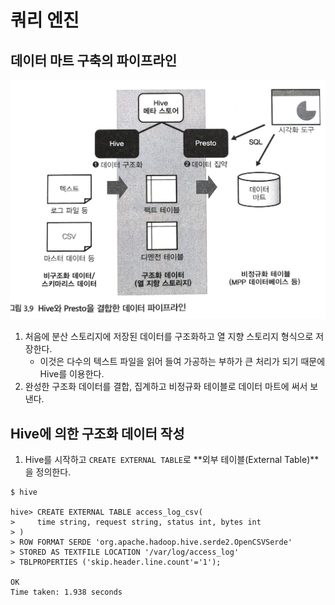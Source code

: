 # 쿼리 엔진
## 데이터 마트 구축의 파이프라인
![hive_presto](../img/hive_presto.png)
1. 처음에 분산 스토리지에 저장된 데이터를 구조화하고 열 지향 스토리지 형식으로 저장한다.
    - 이것은 다수의 텍스트 파일을 읽어 들여 가공하는 부하가 큰 처리가 되기 때문에 Hive를 이용한다.
2. 완성한 구조화 데이터를 결합, 집계하고 비정규화 테이블로 데이터 마트에 써서 보낸다.


## Hive에 의한 구조화 데이터 작성
1. Hive를 시작하고 `CREATE EXTERNAL TABLE`로 **외부 테이블(External Table)**을 정의한다.
```shell
$ hive

hive> CREATE EXTERNAL TABLE access_log_csv(
>     time string, request string, status int, bytes int
> )
> ROW FORMAT SERDE 'org.apache.hadoop.hive.serde2.OpenCSVSerde'
> STORED AS TEXTFILE LOCATION '/var/log/access_log'
> TBLPROPERTIES ('skip.header.line.count'='1');

OK
Time taken: 1.938 seconds
```
